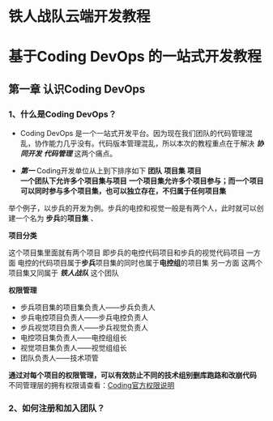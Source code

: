 #  铁人战队云端开发教程  

# 基于Coding DevOps 的一站式开发教程

## 第一章 认识Coding DevOps

### 1、什么是Coding DevOps？

* Coding DevOps 是一个一站式开发平台。因为现在我们团队的代码管理混乱，协作能力几乎没有。代码版本管理混乱，所以本次的教程重点在于解决 ***协同开发*** ***代码管理*** 这两个痛点。    


* ***第一*** Coding开发单位从上到下排序如下 **团队** **项目集** **项目**  
**一个团队下允许多个项目集与项目** 
**一个项目集允许多个项目参与；而一个项目可以同时参与多个项目集，也可以独立存在，不归属于任何项目集**

举个例子，以步兵的开发为例。步兵的电控和视觉一般是有两个人，此时就可以创建一个名为 **步兵**的**项目集** 、  


**项目分类** 

这个项目集里面就有两个项目 即步兵的电控代码项目和步兵的视觉代码项目
一方面 电控的代码项目属于**步兵**项目集的同时也属于**电控组**的项目集
另一方面 这两个项目集又同属于 ***铁人战队*** 这个团队


**权限管理**
* 步兵项目集的项目集负责人——步兵负责人
* 步兵电控项目负责人——步兵电控负责人
* 步兵视觉项目负责人——步兵视觉负责人
* 电控项目集负责人——电控组组长
* 视觉项目集负责人——视觉组组长
* 团队负责人——技术项管

**通过对每个项目的权限管理，可以有效防止不同的技术组别删库跑路和改崩代码**
不同管理层的拥有权限请查看：[Coding官方权限说明](https://coding.net/help/docs/start/permission.html "CONDING权限管理")

### 2、如何注册和加入团队？

